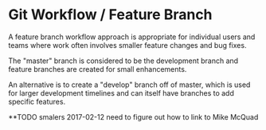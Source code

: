 # Git Workflow / Feature Branch

A feature branch workflow approach is appropriate for individual users and teams where
work often involves smaller feature changes and bug fixes.

The "master" branch is considered to be the development branch and feature branches
are created for small enhancements.

An alternative is to create a "develop" branch off of master,
which is used for larger development timelines and can itself have branches to add specific features.

**TODO smalers 2017-02-12 need to figure out how to link to Mike McQuad
